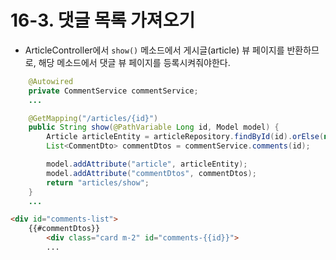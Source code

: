 # 16-3. 댓글 목록 가져오기
- ArticleController에서 `show()` 메소드에서 게시글(article) 뷰 페이지를 반환하므로, 해당 메소드에서 댓글 뷰 페이지를 등록시켜줘야한다.
```java
	@Autowired
	private CommentService commentService;
	...

    @GetMapping("/articles/{id}")
    public String show(@PathVariable Long id, Model model) {
        Article articleEntity = articleRepository.findById(id).orElse(null);
        List<CommentDto> commentDtos = commentService.comments(id);

        model.addAttribute("article", articleEntity);
        model.addAttribute("commentDtos", commentDtos);
        return "articles/show";
    }
    ...
```

```html
<div id="comments-list">
    {{#commentDtos}}
        <div class="card m-2" id="comments-{{id}}">
        ...
```